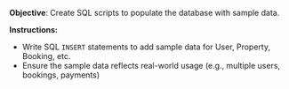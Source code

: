 **Objective**: Create SQL scripts to populate the database with sample data.

**Instructions:**

- Write SQL `INSERT` statements to add sample data for User, Property, Booking, etc.
- Ensure the sample data reflects real-world usage (e.g., multiple users, bookings, payments)
